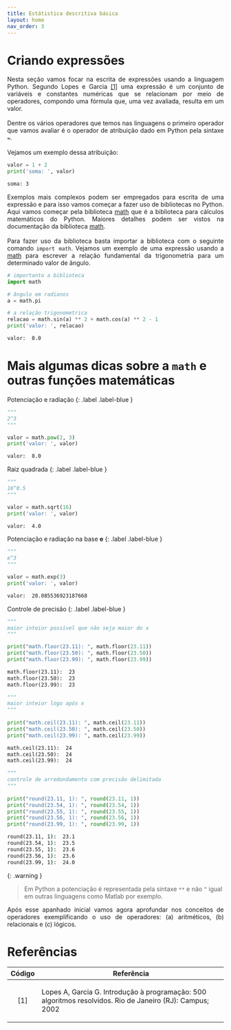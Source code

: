 ```yaml
---
title: Estátistica descritiva básica
layout: home
nav_order: 3
---
```


<!--Don't delete this script-->
<script src = "https://polyfill.io/v3/polyfill.min.js?features=es6"></script>
<script id = "MathJax-script" async src="https://cdn.jsdelivr.net/npm/mathjax@3/es5/tex-mml-chtml.js"></script>
<!--Don't delete this script-->

<h1>Criando expressões</h1>

<p align = "justify">
Nesta seção vamos focar na escrita de expressões usando a linguagem Python. Segundo Lopes e Garcia <a href="#ref1">[1]</a> uma expressão é um conjunto de variáveis e constantes numéricas que se relacionam por meio de operadores, compondo uma fórmula que, uma vez avaliada, resulta em um valor.
<br><br>
Dentre os vários operadores que temos nas linguagens o primeiro operador que vamos avaliar é o operador de atribuição dado em Python pela sintaxe <code>=</code>.
<br><br>
Vejamos um exemplo dessa atribuição:
</p>

```python
valor = 1 + 2
print('soma: ', valor)
```
```cmd
soma: 3
```

<p align = "justify">
Exemplos mais complexos podem ser empregados para escrita de uma expressão e para isso vamos começar a fazer uso de bibliotecas no Python. Aqui vamos começar pela biblioteca <a href="https://docs.python.org/pt-br/3/library/numeric.html" target = "_blank" rel = "noopener noreferrer">math</a> que é a biblioteca para cálculos matemáticos do Python. Maiores detalhes podem ser vistos na documentação da biblioteca <a href="https://docs.python.org/pt-br/3/library/numeric.html" target = "_blank" rel = "noopener noreferrer">math</a>. 
<br><br>
Para fazer uso da biblioteca basta importar a biblioteca com o seguinte comando <code>import math</code>. Vejamos um exemplo de uma expressão usando a <a href="https://docs.python.org/pt-br/3/library/numeric.html" target = "_blank" rel = "noopener noreferrer">math</a> para escrever a relação fundamental da trigonometria para um determinado valor de ângulo.
</p>

```python
# importanto a biblioteca
import math

# ângulo em radianos
a = math.pi

# a relação trigonometrica
relacao = math.sin(a) ** 2 + math.cos(a) ** 2 - 1
print('valor: ', relacao)
```
```cmd
valor:  0.0
```

<h1>Mais algumas dicas sobre a <code>math</code> e outras funções matemáticas</h1>

Potenciação e radiação
{: .label .label-blue }

```python
"""
2^3
"""

valor = math.pow(2, 3)
print('valor: ', valor)
```
```cmd
valor:  8.0
```

Raiz quadrada
{: .label .label-blue }

```python
"""
16^0.5
"""

valor = math.sqrt(16)
print('valor: ', valor)
```
```cmd
valor:  4.0
```

Potenciação e radiação na base **e**
{: .label .label-blue }

```python
"""
e^3
"""

valor = math.exp(3)
print('valor: ', valor)
```
```cmd
valor:  20.085536923187668
```
Controle de precisão
{: .label .label-blue }

```python
"""
maior inteior possível que não seja maior do x
"""

print("math.floor(23.11): ", math.floor(23.11))
print("math.floor(23.50): ", math.floor(23.50))
print("math.floor(23.99): ", math.floor(23.99))
```
```cmd
math.floor(23.11):  23
math.floor(23.50):  23
math.floor(23.99):  23
```

```python
"""
maior inteior logo após x
"""
 
print("math.ceil(23.11): ", math.ceil(23.11))
print("math.ceil(23.50): ", math.ceil(23.50))
print("math.ceil(23.99): ", math.ceil(23.99))
```
```cmd
math.ceil(23.11):  24
math.ceil(23.50):  24
math.ceil(23.99):  24
```

```python
"""
controle de arredondamento com precisão delimitada
"""
 
print("round(23.11, 1): ", round(23.11, 1))
print("round(23.54, 1): ", round(23.54, 1))
print("round(23.55, 1): ", round(23.55, 1))
print("round(23.56, 1): ", round(23.56, 1))
print("round(23.99, 1): ", round(23.99, 1))
```
```cmd
round(23.11, 1):  23.1
round(23.54, 1):  23.5
round(23.55, 1):  23.6
round(23.56, 1):  23.6
round(23.99, 1):  24.0
```

{: .warning }
> Em Python a potenciação é representada pela sintaxe `**` e não `^` igual em outras linguagens como Matlab por exemplo.

<p align = "justify">
Após esse apanhado inicial vamos agora aprofundar nos conceitos de operadores exemplificando o uso de operadores: (a) aritméticos, (b) relacionais e (c) lógicos.
</p>

<h1>Referências</h1>

<table>
    <thead>
        <tr>
            <th>Código</th>
            <th>Referência</th>
        </tr>
    </thead>
    <tbody>
        <tr>
            <td><p align = "center" id = "ref1">[1]</p></td>
            <td><p align = "left">Lopes A, Garcia G. Introdução à programação: 500 algoritmos resolvidos. Rio de Janeiro (RJ): Campus; 2002</p></td>
        </tr>
    </tbody>
</table>